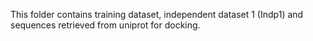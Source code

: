 This folder contains training dataset, independent dataset 1 (Indp1) and sequences retrieved from uniprot for docking. 
